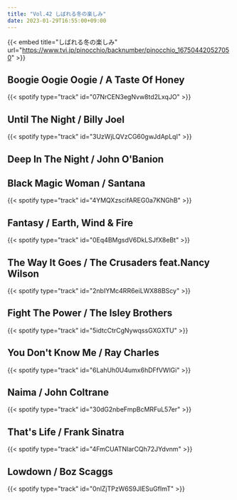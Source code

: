 ```yaml
---
title: "Vol.42 しばれる冬の楽しみ"
date: 2023-01-29T16:55:00+09:00
---
```


{{< embed title="しばれる冬の楽しみ" url="https://www.tvi.jp/pinocchio/backnumber/pinocchio_167504420527050" >}}

## Boogie Oogie Oogie / A Taste Of Honey
{{< spotify type="track" id="07NrCEN3egNvw8td2LxqJO" >}}

## Until The Night / Billy Joel
{{< spotify type="track" id="3UzWjLQVzCG60gwJdApLqI" >}}

## Deep In The Night / John O'Banion

## Black Magic Woman / Santana
{{< spotify type="track" id="4YMQXzscifAREG0a7KNGhB" >}}

## Fantasy / Earth, Wind & Fire
{{< spotify type="track" id="0Eq4BMgsdV6DkLSJfX8eBt" >}}

## The Way It Goes / The Crusaders feat.Nancy Wilson
{{< spotify type="track" id="2nbIYMc4RR6eiLWX88BScy" >}}

## Fight The Power / The Isley Brothers
{{< spotify type="track" id="5idtcCtrCgNywqssGXGXTU" >}}

## You Don't Know Me / Ray Charles
{{< spotify type="track" id="6LahUh0U4umx6hDFfVWlGi" >}}

## Naima / John Coltrane
{{< spotify type="track" id="30dG2nbeFmpBcMRFuL57er" >}}

## That's Life / Frank Sinatra
{{< spotify type="track" id="4FmCUATNIarCQh72JYdvnm" >}}

## Lowdown / Boz Scaggs
{{< spotify type="track" id="0nlZjTPzW6S9JIESuGfImT" >}}

